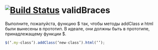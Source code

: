 [![Build Status](https://travis-ci.org/ivanStraltsou/code-wars.svg?branch=master)](https://travis-ci.org/ivanStraltsou/code-wars)
validBraces
================

Выполните, пожалуйста, функцию $ так, чтобы методы addClass и html были вынесены в прототип.
В идеале, они должны быть в прототипе, принадлежащему функции $.

```javascript
$(‘.my-class’).addClass(‘new-class’).html(‘’);
```


